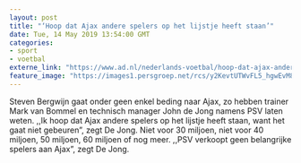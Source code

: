 ```yaml
---
layout: post
title: "‘Hoop dat Ajax andere spelers op het lijstje heeft staan’"
date: Tue, 14 May 2019 13:54:00 GMT
categories: 
- sport 
- voetbal 
externe_link: "https://www.ad.nl/nederlands-voetbal/hoop-dat-ajax-andere-spelers-op-het-lijstje-heeft-staan~ae9d9235/"
feature_image: "https://images1.persgroep.net/rcs/y2KevtUTWvFL5_hgwEvM8wYTeOI/diocontent/140902714/_fitwidth/400/?appId=21791a8992982cd8da851550a453bd7f&quality=0.7"
---
```


Steven Bergwijn gaat onder geen enkel beding naar Ajax, zo hebben trainer Mark van Bommel en technisch manager John de Jong namens PSV laten weten. ,,Ik hoop dat Ajax andere spelers op het lijstje heeft staan, want het gaat niet gebeuren”, zegt De Jong. Niet voor 30 miljoen, niet voor 40 miljoen, 50 miljoen, 60 miljoen of nog meer. ,,PSV verkoopt geen belangrijke spelers aan Ajax”, zegt De Jong.
